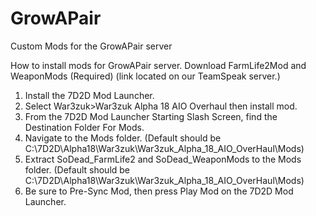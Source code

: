 # GrowAPair
Custom Mods for the GrowAPair server

How to install mods for GrowAPair server.
Download FarmLife2Mod and WeaponMods (Required) (link located on our TeamSpeak server.)

1. Install the 7D2D Mod Launcher.
2. Select War3zuk>War3zuk Alpha 18 AIO Overhaul then install mod.
3. From the 7D2D Mod Launcher Starting Slash Screen, find the Destination Folder For Mods.
4. Navigate to the Mods folder. (Default should be C:\7D2D\Alpha18\War3zuk\War3zuk_Alpha_18_AIO_OverHaul\Mods)
5. Extract SoDead_FarmLife2 and SoDead_WeaponMods to the Mods folder. (Default should be C:\7D2D\Alpha18\War3zuk\War3zuk_Alpha_18_AIO_OverHaul\Mods)
6. Be sure to Pre-Sync Mod, then press Play Mod on the 7D2D Mod Launcher.